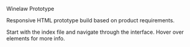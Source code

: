 Winelaw Prototype

Responsive HTML prototype build based on product requirements. 

Start with the index file and navigate through the interface. Hover over elements for more info. 
